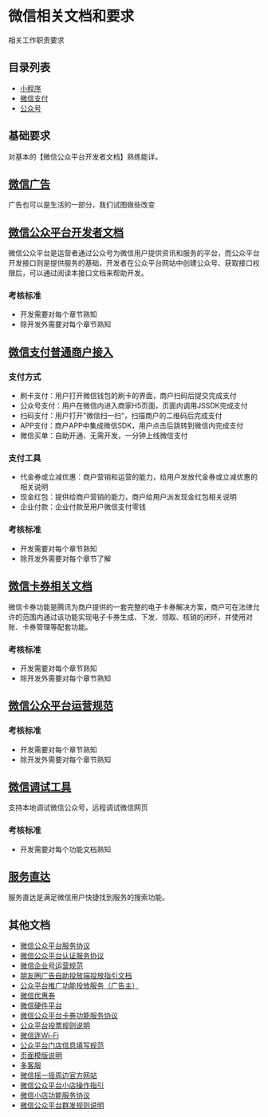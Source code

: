 # 微信相关文档和要求
相关工作职责要求

## 目录列表
* [小程序](weapp)
* [微信支付](pay)
* [公众号](mp)

## 基础要求
对基本的【微信公众平台开发者文档】熟练能详。
## [微信广告](http://ad.weixin.qq.com/guide)
广告也可以是生活的一部分，我们试图做些改变

## [微信公众平台开发者文档](http://mp.weixin.qq.com/wiki/home/index.html)
微信公众平台是运营者通过公众号为微信用户提供资讯和服务的平台，而公众平台开发接口则是提供服务的基础，开发者在公众平台网站中创建公众号、获取接口权限后，可以通过阅读本接口文档来帮助开发。

### 考核标准
* 开发需要对每个章节熟知
* 除开发外需要对每个章节熟知

## [微信支付普通商户接入](https://pay.weixin.qq.com/wiki/doc/api/index.html)

### 支付方式
* 刷卡支付：用户打开微信钱包的刷卡的界面，商户扫码后提交完成支付
* 公众号支付：用户在微信内进入商家H5页面，页面内调用JSSDK完成支付
* 扫码支付：用户打开"微信扫一扫“，扫描商户的二维码后完成支付
* APP支付：商户APP中集成微信SDK，用户点击后跳转到微信内完成支付
* 微信买单：自助开通、无需开发，一分钟上线微信支付

### 支付工具
* 代金券或立减优惠：商户营销和运营的能力，给用户发放代金券或立减优惠的相关说明
* 现金红包：提供给商户营销的能力，商户给用户派发现金红包相关说明
* 企业付款：企业付款至用户微信支付零钱

### 考核标准
* 开发需要对每个章节熟知
* 除开发外需要对每个章节了解

## [微信卡券相关文档](https://mp.weixin.qq.com/cgi-bin/readtemplate?token=1294129287&t=cardticket/faq_tmpl&type=info&token=263726220&lang=zh_CN)
微信卡券功能是腾讯为商户提供的一套完整的电子卡券解决方案，商户可在法律允许的范围内通过该功能实现电子卡券生成、下发、领取、核销的闭环，并使用对账、卡券管理等配套功能。

### 考核标准
* 开发需要对每个章节熟知
* 除开发外需要对每个章节熟知

## [微信公众平台运营规范](https://mp.weixin.qq.com/cgi-bin/readtemplate?t=business/faq_operation_tmpl&type=info&lang=zh_CN)

### 考核标准
* 开发需要对每个章节熟知
* 除开发外需要对每个章节熟知

## [微信调试工具](https://developers.weixin.qq.com/miniprogram/dev/devtools/download.html)
支持本地调试微信公众号，远程调试微信网页

### 考核标准
* 开发需要对每个功能文档熟知

## [服务直达](https://mp.weixin.qq.com/servicezone/apidocs/html/index.html)
服务直达是满足微信用户快捷找到服务的搜索功能。

## 其他文档
* [微信公众平台服务协议](https://mp.weixin.qq.com/cgi-bin/readtemplate?t=home/agreement_tmpl&type=info&lang=zh_CN)
* [微信公众平台认证服务协议](https://mp.weixin.qq.com/cgi-bin/readtemplate?t=home/deal_approve_tmpl&type=info&lang=zh_CN)
* [微信企业号运营规范](https://qy.weixin.qq.com/cgi-bin/readtemplate?t=standard_op.html)
* [朋友圈广告自助投放端投放指引文档](http://wximg.qq.com/wxp/temp/MomentsAdsGuidingBook.pdf)
* [公众平台推广功能投放服务（广告主）](http://mp.weixin.qq.com/promotion/readtemplate?token=1294129287&t=faq/ad_client_faq_1_tmpl#1)
* [微信优惠券](https://mp.weixin.qq.com/cgi-bin/readtemplate?t=cardticket/card_college_tmpl&type=info&lang=zh_CN)
* [微信硬件平台](http://iot.weixin.qq.com/)
* [微信公众平台卡券功能服务协议](https://mp.weixin.qq.com/cgi-bin/frame?t=cardticket/faq_apply_card_frame&type=info&lang=zh_CN&token=848936744)
* [公众平台投票规则说明](http://kf.qq.com/faq/120813euEJVf1501206Jj6fy.html)
* [微信连Wi-Fi](https://wifi.weixin.qq.com/)
* [公众平台门店信息填写规范](https://mp.weixin.qq.com/cgi-bin/readtemplate?t=cardticket/faq_store_tmpl&type=info&token=848936744&lang=zh_CN)
* [页面模版说明](https://mp.weixin.qq.com/cgi-bin/readtemplate?t=homepage/faq_tmpl)
* [多客服](http://dkf.qq.com/)
* [微信摇一摇周边官方网站](https://zb.weixin.qq.com/?1=1&token=848936744&lang=zh_CN)
* [微信公众平台小店操作指引](https://mp.weixin.qq.com/cgi-bin/readtemplate?t=news/note-goodshelf-func_tmpl&lang=zh_CN)
* [微信小店功能服务协议](https://mp.weixin.qq.com/cgi-bin/readtemplate?t=business/agreement_business)
* [微信公众平台群发规则说明](http://kf.qq.com/faq/120911VrYVrA131025QniAfu.html)

